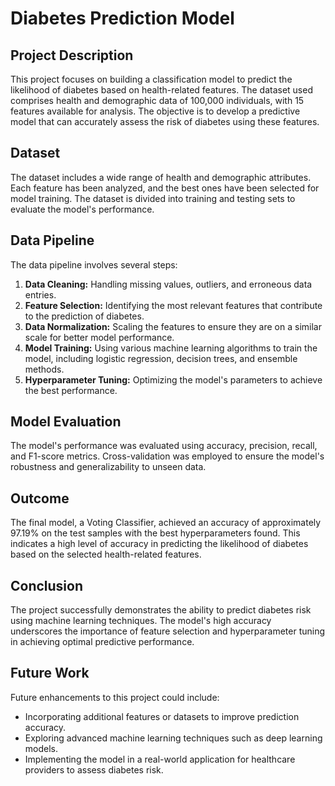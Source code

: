 # Diabetes Prediction Model

## Project Description

This project focuses on building a classification model to predict the likelihood of diabetes based on health-related features. The dataset used comprises health and demographic data of 100,000 individuals, with 15 features available for analysis. The objective is to develop a predictive model that can accurately assess the risk of diabetes using these features.

## Dataset

The dataset includes a wide range of health and demographic attributes. Each feature has been analyzed, and the best ones have been selected for model training. The dataset is divided into training and testing sets to evaluate the model's performance.

## Data Pipeline

The data pipeline involves several steps:

1. **Data Cleaning:** Handling missing values, outliers, and erroneous data entries.
2. **Feature Selection:** Identifying the most relevant features that contribute to the prediction of diabetes.
3. **Data Normalization:** Scaling the features to ensure they are on a similar scale for better model performance.
4. **Model Training:** Using various machine learning algorithms to train the model, including logistic regression, decision trees, and ensemble methods.
5. **Hyperparameter Tuning:** Optimizing the model's parameters to achieve the best performance.

## Model Evaluation

The model's performance was evaluated using accuracy, precision, recall, and F1-score metrics. Cross-validation was employed to ensure the model's robustness and generalizability to unseen data.

## Outcome

The final model, a Voting Classifier, achieved an accuracy of approximately 97.19% on the test samples with the best hyperparameters found. This indicates a high level of accuracy in predicting the likelihood of diabetes based on the selected health-related features.

## Conclusion

The project successfully demonstrates the ability to predict diabetes risk using machine learning techniques. The model's high accuracy underscores the importance of feature selection and hyperparameter tuning in achieving optimal predictive performance.

## Future Work

Future enhancements to this project could include:

- Incorporating additional features or datasets to improve prediction accuracy.
- Exploring advanced machine learning techniques such as deep learning models.
- Implementing the model in a real-world application for healthcare providers to assess diabetes risk.
